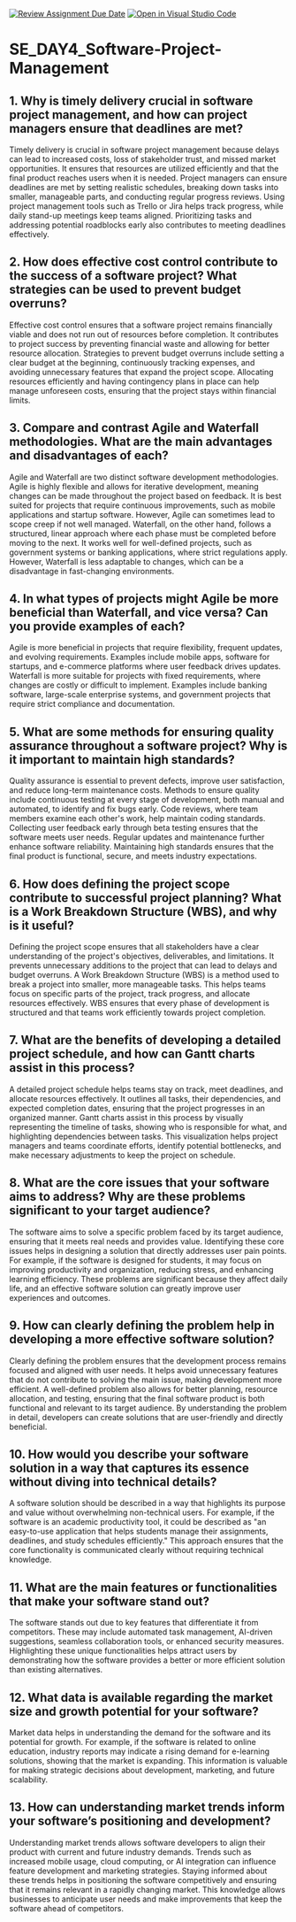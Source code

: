 [![Review Assignment Due Date](https://classroom.github.com/assets/deadline-readme-button-22041afd0340ce965d47ae6ef1cefeee28c7c493a6346c4f15d667ab976d596c.svg)](https://classroom.github.com/a/9pw6JKcu)
[![Open in Visual Studio Code](https://classroom.github.com/assets/open-in-vscode-2e0aaae1b6195c2367325f4f02e2d04e9abb55f0b24a779b69b11b9e10269abc.svg)](https://classroom.github.com/online_ide?assignment_repo_id=18461877&assignment_repo_type=AssignmentRepo)
# SE_DAY4_Software-Project-Management
## 1. Why is timely delivery crucial in software project management, and how can project managers ensure that deadlines are met?
Timely delivery is crucial in software project management because delays can lead to increased costs, loss of stakeholder trust, and missed market opportunities. It ensures that resources are utilized efficiently and that the final product reaches users when it is needed. Project managers can ensure deadlines are met by setting realistic schedules, breaking down tasks into smaller, manageable parts, and conducting regular progress reviews. Using project management tools such as Trello or Jira helps track progress, while daily stand-up meetings keep teams aligned. Prioritizing tasks and addressing potential roadblocks early also contributes to meeting deadlines effectively.
## 2. How does effective cost control contribute to the success of a software project? What strategies can be used to prevent budget overruns?
Effective cost control ensures that a software project remains financially viable and does not run out of resources before completion. It contributes to project success by preventing financial waste and allowing for better resource allocation. Strategies to prevent budget overruns include setting a clear budget at the beginning, continuously tracking expenses, and avoiding unnecessary features that expand the project scope. Allocating resources efficiently and having contingency plans in place can help manage unforeseen costs, ensuring that the project stays within financial limits.
## 3. Compare and contrast Agile and Waterfall methodologies. What are the main advantages and disadvantages of each?
Agile and Waterfall are two distinct software development methodologies. Agile is highly flexible and allows for iterative development, meaning changes can be made throughout the project based on feedback. It is best suited for projects that require continuous improvements, such as mobile applications and startup software. However, Agile can sometimes lead to scope creep if not well managed. Waterfall, on the other hand, follows a structured, linear approach where each phase must be completed before moving to the next. It works well for well-defined projects, such as government systems or banking applications, where strict regulations apply. However, Waterfall is less adaptable to changes, which can be a disadvantage in fast-changing environments.
## 4. In what types of projects might Agile be more beneficial than Waterfall, and vice versa? Can you provide examples of each?
Agile is more beneficial in projects that require flexibility, frequent updates, and evolving requirements. Examples include mobile apps, software for startups, and e-commerce platforms where user feedback drives updates. Waterfall is more suitable for projects with fixed requirements, where changes are costly or difficult to implement. Examples include banking software, large-scale enterprise systems, and government projects that require strict compliance and documentation.
## 5. What are some methods for ensuring quality assurance throughout a software project? Why is it important to maintain high standards?
Quality assurance is essential to prevent defects, improve user satisfaction, and reduce long-term maintenance costs. Methods to ensure quality include continuous testing at every stage of development, both manual and automated, to identify and fix bugs early. Code reviews, where team members examine each other's work, help maintain coding standards. Collecting user feedback early through beta testing ensures that the software meets user needs. Regular updates and maintenance further enhance software reliability. Maintaining high standards ensures that the final product is functional, secure, and meets industry expectations.
## 6. How does defining the project scope contribute to successful project planning? What is a Work Breakdown Structure (WBS), and why is it useful?
Defining the project scope ensures that all stakeholders have a clear understanding of the project's objectives, deliverables, and limitations. It prevents unnecessary additions to the project that can lead to delays and budget overruns. A Work Breakdown Structure (WBS) is a method used to break a project into smaller, more manageable tasks. This helps teams focus on specific parts of the project, track progress, and allocate resources effectively. WBS ensures that every phase of development is structured and that teams work efficiently towards project completion.
## 7. What are the benefits of developing a detailed project schedule, and how can Gantt charts assist in this process?
A detailed project schedule helps teams stay on track, meet deadlines, and allocate resources effectively. It outlines all tasks, their dependencies, and expected completion dates, ensuring that the project progresses in an organized manner. Gantt charts assist in this process by visually representing the timeline of tasks, showing who is responsible for what, and highlighting dependencies between tasks. This visualization helps project managers and teams coordinate efforts, identify potential bottlenecks, and make necessary adjustments to keep the project on schedule.
## 8. What are the core issues that your software aims to address? Why are these problems significant to your target audience?
The software aims to solve a specific problem faced by its target audience, ensuring that it meets real needs and provides value. Identifying these core issues helps in designing a solution that directly addresses user pain points. For example, if the software is designed for students, it may focus on improving productivity and organization, reducing stress, and enhancing learning efficiency. These problems are significant because they affect daily life, and an effective software solution can greatly improve user experiences and outcomes.
## 9. How can clearly defining the problem help in developing a more effective software solution?
Clearly defining the problem ensures that the development process remains focused and aligned with user needs. It helps avoid unnecessary features that do not contribute to solving the main issue, making development more efficient. A well-defined problem also allows for better planning, resource allocation, and testing, ensuring that the final software product is both functional and relevant to its target audience. By understanding the problem in detail, developers can create solutions that are user-friendly and directly beneficial.
## 10. How would you describe your software solution in a way that captures its essence without diving into technical details?
A software solution should be described in a way that highlights its purpose and value without overwhelming non-technical users. For example, if the software is an academic productivity tool, it could be described as "an easy-to-use application that helps students manage their assignments, deadlines, and study schedules efficiently." This approach ensures that the core functionality is communicated clearly without requiring technical knowledge.
## 11. What are the main features or functionalities that make your software stand out?
The software stands out due to key features that differentiate it from competitors. These may include automated task management, AI-driven suggestions, seamless collaboration tools, or enhanced security measures. Highlighting these unique functionalities helps attract users by demonstrating how the software provides a better or more efficient solution than existing alternatives.
## 12. What data is available regarding the market size and growth potential for your software?
Market data helps in understanding the demand for the software and its potential for growth. For example, if the software is related to online education, industry reports may indicate a rising demand for e-learning solutions, showing that the market is expanding. This information is valuable for making strategic decisions about development, marketing, and future scalability.
## 13. How can understanding market trends inform your software’s positioning and development?
Understanding market trends allows software developers to align their product with current and future industry demands. Trends such as increased mobile usage, cloud computing, or AI integration can influence feature development and marketing strategies. Staying informed about these trends helps in positioning the software competitively and ensuring that it remains relevant in a rapidly changing market. This knowledge allows businesses to anticipate user needs and make improvements that keep the software ahead of competitors.
